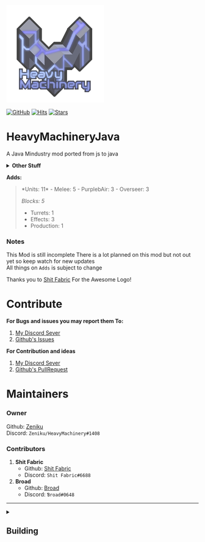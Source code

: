 ![Icon](https://github.com/Zeniku/HeavyMachinery/blob/main/icon.png)<br />

[![GitHub](https://img.shields.io/github/license/Zeniku/HeavyMachineryJava?color=success&label=License&logo=github&style=flat-square)](https://github.com/Zeniku/HeavyMachineryJava/blob/master/LICENSE)
[![Hits](https://hits.seeyoufarm.com/api/count/incr/badge.svg?url=https%3A%2F%2Fgithub.com%2FZenike%2FHeavyMachineryJava&count_bg=%2379C83D&title_bg=%23555555&icon=codeforces.svg&icon_color=%23E7E7E7&title=visitors&edge_flat=true)](https://hits.seeyoufarm.com)
[![Stars](https://img.shields.io/github/stars/Zeniku/HeavyMachineryJava?label=Star%20this%20Mod%21&style=social)](https://github.com/Zeniku/HeavyMachineryJava/blob/master)

# HeavyMachineryJava
A Java Mindustry mod ported from js to java

<details><summary><b>Other Stuff</b></summary>
- **Wiki:** https://github.com/Zeniku/HeavyMachinery-Wiki
- **JS:** https://github.com/Zeniku/HeavyMachinery
</details>

**Adds:**
<blockquote>
*Units: 11*
 - Melee: 5
 - PurplebAir: 3
 - Overseer: 3

*Blocks: 5*
 - Turrets: 1
 - Effects: 3
 - Production: 1
</blockquote>

### Notes
This Mod is still incomplete
There is a lot planned on this mod but not out yet so keep watch for new updates<br />
All things on `Adds` is subject to change

Thanks you to [Shit Fabric](https://github.com/Duvent-mindustry) For the Awesome Logo!

# Contribute

**For Bugs and issues you may report them To:**
1. [My Discord Sever](https://discord.gg/bWBGyty)
2. [Github's Issues](https://github.com/Zeniku/HeavyMachineryJava/issues)

**For Contribution and ideas**
1. [My Discord Sever](https://discord.gg/bWBGyty)
2. [Github's PullRequest](https://github.com/Zeniku/HeavyMachineryJava/pulls)

# Maintainers 
### Owner
Github: [Zeniku](https://github.com/Zeniku)<br />
Discord: `Zeniku/HeavyMachinery#1408`

### Contributors

1. **Shit Fabric**
    - Github: [Shit Fabric](https://github.com/Duvent-mindustry)
    - Discord: `Shit Fabric#6688`
2. **Broad**
    - Github: [Broad](https://github.com/Br0ad)
    - Discord: `Ɓroad#0648`

---
<details>
  <summary><h2>Building</h2></summary>

### Building for Desktop Testing

1. Install JDK **16**.
2. Run `gradlew jar` [1].
3. Your mod jar will be in the `build/libs` directory. **Only use this version for testing on desktop. It will not work with Android.**
To build an Android-compatible version, you need the Android SDK. You can either let Github Actions handle this, or set it up yourself. See steps below.

### Building through Github Actions

This repository is set up with Github Actions CI to automatically build the mod for you every commit. This requires a Github repository, for obvious reasons.
To get a jar file that works for every platform, do the following:
1. Make a Github repository with your mod name, and upload the contents of this repo to it. Perform any modifications necessary, then commit and push. 
2. Check the "Actions" tab on your repository page. Select the most recent commit in the list. If it completed successfully, there should be a download link under the "Artifacts" section. 
3. Click the download link (should be the name of your repo). This will download a **zipped jar** - **not** the jar file itself [2]! Unzip this file and import the jar contained within in Mindustry. This version should work both on Android and Desktop.

### Building Locally

Building locally takes more time to set up, but shouldn't be a problem if you've done Android development before.
1. Download the Android SDK, unzip it and set the `ANDROID_HOME` environment variable to its location.
2. Make sure you have API level 30 installed, as well as any recent version of build tools (e.g. 30.0.1)
3. Add a build-tools folder to your PATH. For example, if you have `30.0.1` installed, that would be `$ANDROID_HOME/build-tools/30.0.1`.
4. Run `gradlew deploy`. If you did everything correctlly, this will create a jar file in the `build/libs` directory that can be run on both Android and desktop. 

--- 

*[1]* *On Linux/Mac it's `./gradlew`, but if you're using Linux I assume you know how to run executables properly anyway.*  
*[2]: Yes, I know this is stupid. It's a Github UI limitation - while the jar itself is uploaded unzipped, there is currently no way to download it as a single file.*
</details>
